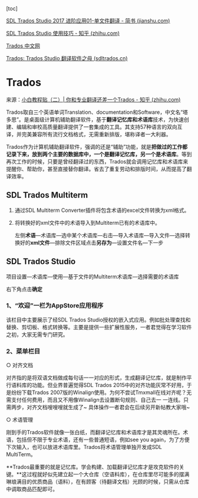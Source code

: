 [toc]

[SDL Trados Studio 2017 进阶应用01-单文件翻译 - 简书 (jianshu.com)](https://www.jianshu.com/p/9c5e4fae9bca)

[SDL Trados Studio 使用技巧 - 知乎 (zhihu.com)](https://zhuanlan.zhihu.com/p/345210165)

[Trados 中文网](https://www.trados.com.cn/portal.php)

[Trados: Trados Studio 翻译软件之母 (sdltrados.cn)](https://www.sdltrados.cn/cn/)



# Trados

来源：[小白教程贴（二）| 你和专业翻译还差一个Trados - 知乎 (zhihu.com)](https://zhuanlan.zhihu.com/p/30256269)

Trados取自三个英语单词Translation、documentation和Software，中文名“塔多思”。是桌面级计算机辅助翻译软件，基于**翻译记忆库和术语库**技术，为快速创建、编辑和审校高质量翻译提供了一套集成的工具。其支持57种语言的双向互译，并完美兼容所有流行文档格式，无需重新排版，堪称译者一大利器。

Trados作为计算机辅助翻译软件，强调的还是“辅助”功能，就是**把做过的工作都记录下来，放到两个主要的数据库中，一个是翻译记忆库，另一个是术语库**。等到再次工作的时候，只要是曾经翻译过的东西，Trados就会调用记忆库和术语库来提醒你、帮助你，甚至直接替你翻译。省去了重复劳动和排版时间，从而提高了翻译效率。



## SDL Trados Multiterm

1. 通过SDL Multiterm Converter插件将包含术语的excel文件转换为xml格式。

2. 将转换好的xml文件中的术语导入到Multiterm已有的术语库中。

   左侧**术语**—术语库—选中某个术语库—右击—导入术语库—导入文件—选择转换好的**xml文件**—排除文件区域点击**另存为**—设置文件名—下一步



## SDL Trados Studio

项目设置—术语库—使用—基于文件的Multiterm术语库—选择需要的术语库

右下角点击**确定**

### **1、“欢迎”一栏为AppStore应用程序**

该栏目中主要展示了经SDL Trados Studio授权的嵌入式应用。例如批处理查找和替换、剪切板、格式转换等。主要是提供一些扩展性服务，一者君觉得在学习软件之初，大家无需专门研究。

### **2、菜单栏目**

○ 对齐文档

对齐指的是将双语文档做成每句话一一对应的形式，生成翻译记忆库，就是制作平行语料库的功能。但业界普遍觉得SDL Trados 2015中的对齐功能灰常不好用，于是纷纷下载Trados 2007版的Winalign使用。为何不尝试Tmxmall在线对齐呢？无需支付任何费用，而且又不用像Winalign去设置断句规则、自己去一 一连线。只需两步，对齐文档嗖嗖嗖就生成了~ 具体操作一者君会在后续另开新帖教大家哦~

○ 术语管理

刚到手的Trados软件就像一张白纸，而翻译记忆库和术语库才是其灵魂所在。术语，包括但不限于专业术语，还有一些普通短语，例如see you again，为了方便下次输入，也可以放进术语库里。Trados将术语管理单独开发成SDL MultiTerm。



**Trados最重要的就是记忆库。学会构建、加载翻译记忆库才是攻克软件的关键。**这过程就好似先建立起一个大仓库（空语料库），在仓库里尽可能多的摆满琳琅满目的优质商品（语料），在有顾客（待翻译文档）光顾的时候，只需从仓库中调取商品匹配即可。
